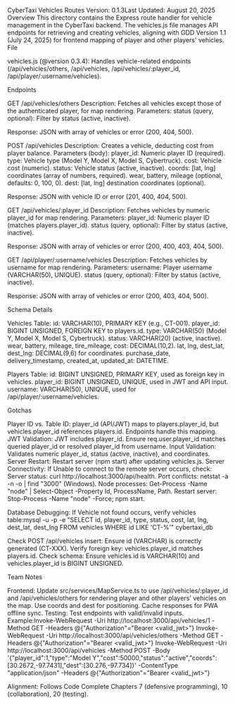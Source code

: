 CyberTaxi Vehicles Routes
Version: 0.1.3Last Updated: August 20, 2025
Overview
This directory contains the Express route handler for vehicle management in the CyberTaxi backend. The vehicles.js file manages API endpoints for retrieving and creating vehicles, aligning with GDD Version 1.1 (July 24, 2025) for frontend mapping of player and other players' vehicles.
File

vehicles.js (@version 0.3.4): Handles vehicle-related endpoints (/api/vehicles/others, /api/vehicles, /api/vehicles/:player_id, /api/player/:username/vehicles).

Endpoints

GET /api/vehicles/others
Description: Fetches all vehicles except those of the authenticated player, for map rendering.
Parameters:
status (query, optional): Filter by status (active, inactive).

Response: JSON with array of vehicles or error (200, 404, 500).

POST /api/vehicles
Description: Creates a vehicle, deducting cost from player balance.
Parameters (body):
player_id: Numeric player ID (required).
type: Vehicle type (Model Y, Model X, Model S, Cybertruck).
cost: Vehicle cost (numeric).
status: Vehicle status (active, inactive).
coords: [lat, lng] coordinates (array of numbers, required).
wear, battery, mileage (optional, defaults: 0, 100, 0).
dest: [lat, lng] destination coordinates (optional).

Response: JSON with vehicle ID or error (201, 400, 404, 500).

GET /api/vehicles/:player_id
Description: Fetches vehicles by numeric player_id for map rendering.
Parameters:
player_id: Numeric player ID (matches players.player_id).
status (query, optional): Filter by status (active, inactive).

Response: JSON with array of vehicles or error (200, 400, 403, 404, 500).

GET /api/player/:username/vehicles
Description: Fetches vehicles by username for map rendering.
Parameters:
username: Player username (VARCHAR(50), UNIQUE).
status (query, optional): Filter by status (active, inactive).

Response: JSON with array of vehicles or error (200, 403, 404, 500).

Schema Details

Vehicles Table:
id: VARCHAR(10), PRIMARY KEY (e.g., CT-001).
player_id: BIGINT UNSIGNED, FOREIGN KEY to players.id.
type: VARCHAR(50) (Model Y, Model X, Model S, Cybertruck).
status: VARCHAR(20) (active, inactive).
wear, battery, mileage, tire_mileage, cost: DECIMAL(10,2).
lat, lng, dest_lat, dest_lng: DECIMAL(9,6) for coordinates.
purchase_date, delivery_timestamp, created_at, updated_at: DATETIME.

Players Table:
id: BIGINT UNSIGNED, PRIMARY KEY, used as foreign key in vehicles.
player_id: BIGINT UNSIGNED, UNIQUE, used in JWT and API input.
username: VARCHAR(50), UNIQUE, used for /api/player/:username/vehicles.

Gotchas

Player ID vs. Table ID: player_id (API/JWT) maps to players.player_id, but vehicles.player_id references players.id. Endpoints handle this mapping.
JWT Validation: JWT includes player_id. Ensure req.user.player_id matches queried player_id or resolved player_id from username.
Input Validation: Validates numeric player_id, status (active, inactive), and coordinates.
Server Restart: Restart server (npm start) after updating vehicles.js.
Server Connectivity: If Unable to connect to the remote server occurs, check:
Server status: curl http://localhost:3000/api/health.
Port conflicts: netstat -a -n -o | find "3000" (Windows).
Node processes: Get-Process -Name "node" | Select-Object -Property Id, ProcessName, Path.
Restart server: Stop-Process -Name "node" -Force; npm start.

Database Debugging:
If Vehicle not found occurs, verify vehicles table:mysql -u <user> -p -e "SELECT id, player_id, type, status, cost, lat, lng, dest_lat, dest_lng FROM vehicles WHERE id LIKE 'CT-%'" cybertaxi_db

Check POST /api/vehicles insert: Ensure id (VARCHAR) is correctly generated (CT-XXX).
Verify foreign key: vehicles.player_id matches players.id.
Check schema: Ensure vehicles.id is VARCHAR(10) and vehicles.player_id is BIGINT UNSIGNED.

Team Notes

Frontend: Update src/services/MapService.ts to use /api/vehicles/:player_id and /api/vehicles/others for rendering player and other players' vehicles on the map. Use coords and dest for positioning. Cache responses for PWA offline sync.
Testing: Test endpoints with valid/invalid inputs. Example:Invoke-WebRequest -Uri http://localhost:3000/api/vehicles/1 -Method GET -Headers @{"Authorization"="Bearer <valid_jwt>"}
Invoke-WebRequest -Uri http://localhost:3000/api/vehicles/others -Method GET -Headers @{"Authorization"="Bearer <valid_jwt>"}
Invoke-WebRequest -Uri http://localhost:3000/api/vehicles -Method POST -Body '{"player_id":1,"type":"Model Y","cost":50000,"status":"active","coords":[30.2672,-97.7431],"dest":[30.276,-97.734]}' -ContentType "application/json" -Headers @{"Authorization"="Bearer <valid_jwt>"}

Alignment: Follows Code Complete Chapters 7 (defensive programming), 10 (collaboration), 20 (testing).

